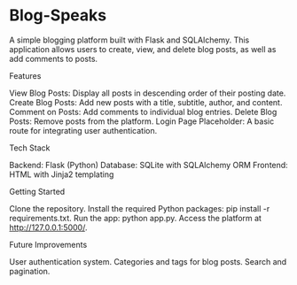 ﻿# Blog-Speaks
A simple blogging platform built with Flask and SQLAlchemy. This application allows users to create, view, and delete blog posts, as well as add comments to posts.

Features

View Blog Posts: Display all posts in descending order of their posting date.
Create Blog Posts: Add new posts with a title, subtitle, author, and content.
Comment on Posts: Add comments to individual blog entries.
Delete Blog Posts: Remove posts from the platform.
Login Page Placeholder: A basic route for integrating user authentication.

Tech Stack

Backend: Flask (Python)
Database: SQLite with SQLAlchemy ORM
Frontend: HTML with Jinja2 templating

Getting Started

Clone the repository.
Install the required Python packages: pip install -r requirements.txt.
Run the app: python app.py.
Access the platform at http://127.0.0.1:5000/.

Future Improvements

User authentication system.
Categories and tags for blog posts.
Search and pagination.
